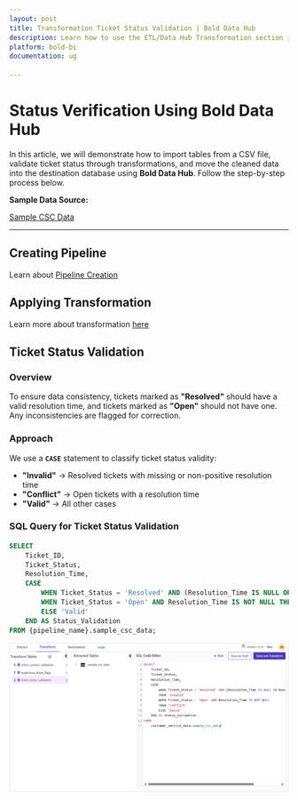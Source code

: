 ```yaml
---
layout: post
title: Transformation Ticket Status Validation | Bold Data Hub
description: Learn how to use the ETL/Data Hub Transformation section in Bold BI Enterprise Edition. Discover simple steps to validate the ticket status and make the most of your analytics.
platform: bold-bi
documentation: ug

---
```


# Status Verification Using Bold Data Hub  

In this article, we will demonstrate how to import tables from a CSV file, validate ticket status through transformations, and move the cleaned data into the destination database using **Bold Data Hub**. Follow the step-by-step process below.

**Sample Data Source:**  

[Sample CSC Data](https://billiondata.s3.us-east-1.amazonaws.com/TestBedSamples/sample_csc_data.csv)

---

## Creating Pipeline    

Learn about [Pipeline Creation](https://help.boldbi.com/working-with-data-sources/working-with-bold-data-hub/working-with-pipelines/)

## Applying Transformation

Learn more about transformation [here](https://help.boldbi.com/working-with-data-sources/working-with-bold-data-hub/transformation-preview/#transformation) 

## Ticket Status Validation  

### Overview  

To ensure data consistency, tickets marked as **"Resolved"** should have a valid resolution time, and tickets marked as **"Open"** should not have one. Any inconsistencies are flagged for correction.  

### Approach  

We use a **`CASE`** statement to classify ticket status validity:  

- **"Invalid"** → Resolved tickets with missing or non-positive resolution time  
- **"Conflict"** → Open tickets with a resolution time  
- **"Valid"** → All other cases  

### SQL Query for Ticket Status Validation  

```sql
SELECT 
    Ticket_ID, 
    Ticket_Status, 
    Resolution_Time, 
    CASE 
        WHEN Ticket_Status = 'Resolved' AND (Resolution_Time IS NULL OR Resolution_Time <= 0) THEN 'Invalid' 
        WHEN Ticket_Status = 'Open' AND Resolution_Time IS NOT NULL THEN 'Conflict' 
        ELSE 'Valid' 
    END AS Status_Validation 
FROM {pipeline_name}.sample_csc_data;
```
![Tranformation Use Case](/static/assets/transformation-use-case/data-validation/images/ticket_status.png#max-width=100%)
